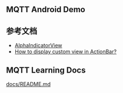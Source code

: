 ## MQTT Android Demo

## 参考文档

* [AlphaIndicatorView](https://github.com/ZengjfOS/AlphaIndicatorView)
* [How to display custom view in ActionBar?](https://stackoverflow.com/questions/12883732/how-to-display-custom-view-in-actionbar)

## MQTT Learning Docs

[docs/README.md](docs/README.md)
